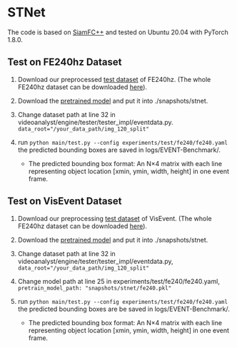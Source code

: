 # STNet
The code is based on [SiamFC++](https://github.com/MegviiDetection/video_analyst) and tested on Ubuntu 20.04 with PyTorch 1.8.0.

##  Test on FE240hz Dataset
1. Download our preprocessed [test dataset](https://drive.google.com/drive/folders/1pNY8kahrof9l9zCw7TtXY4RhvJ4GGx37?usp=sharing) of FE240hz. (The whole FE240hz dataset can be downloaded [here](https://zhangjiqing.com/publication/iccv21_fe108_tracking/)).

2. Download the [pretrained model](https://drive.google.com/file/d/1xD-d24TRoMHRAQKIxE7CxMhI2UffSiUG/view?usp=sharing) and put it into ./snapshots/stnet.

3. Change dataset path at line 32 in videoanalyst/engine/tester/tester_impl/eventdata.py. ```data_root="/your_data_path/img_120_split"```

4. run ``` python main/test.py --config experiments/test/fe240/fe240.yaml ``` the predicted bounding boxes are saved in logs/EVENT-Benchmark/. 
    - The predicted  bounding box format:  An N×4 matrix with each line representing object location [xmin, ymin, width, height] in one event frame.

##  Test on VisEvent Dataset
1. Download our preprocessing [test dataset](https://drive.google.com/drive/folders/1nrHaJysllPOq0VxA1p-Q-4WOr6IVrqO-?usp=sharing) of VisEvent. (The whole FE240hz dataset can be downloaded [here](https://github.com/wangxiao5791509/VisEvent_SOT_Benchmark)).

2. Download the [pretrained model](https://drive.google.com/file/d/17eA45v3XH14qkE5HrAfGc4fcVMUWIEYD/view?usp=sharing) and put it into ./snapshots/stnet.

3. Change dataset path at line 32 in videoanalyst/engine/tester/tester_impl/eventdata.py, ```data_root="/your_data_path/img_120_split"```

4. Change model path at line 25 in experiments/test/fe240/fe240.yaml, ```pretrain_model_path: "snapshots/stnet/fe240.pkl"```

5. run ``` python main/test.py --config experiments/test/fe240/fe240.yaml ``` the predicted bounding boxes are be saved in logs/EVENT-Benchmark/.  
    - The predicted  bounding box format:  An N×4 matrix with each line representing object location [xmin, ymin, width, height] in one event frame.
